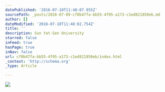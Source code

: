 ```yaml
---
datePublished: '2016-07-10T11:48:07.955Z'
sourcePath: _posts/2016-07-09-cf0b47fa-bb55-4f95-a173-c1ed821850eb.md
author: []
dateModified: '2016-07-10T11:48:02.754Z'
title: ''
description: Sun Yat-Sen University
starred: false
inFeed: true
hasPage: true
inNav: false
url: cf0b47fa-bb55-4f95-a173-c1ed821850eb/index.html
_context: 'http://schema.org'
_type: Article

---
```

![](https://the-grid-user-content.s3-us-west-2.amazonaws.com/c0a96b3b-af31-40d2-af2d-1f0d680c7998.jpg)